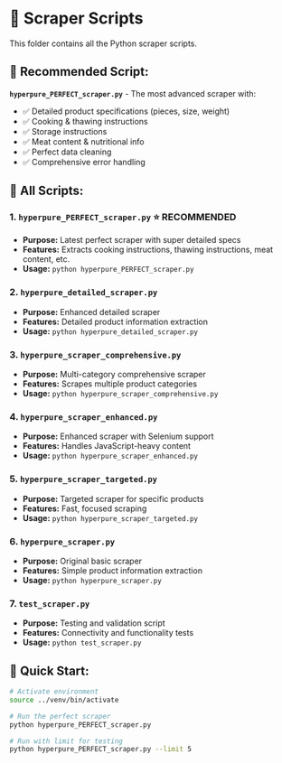 # 🐍 Scraper Scripts

This folder contains all the Python scraper scripts.

## 🎯 Recommended Script:
**`hyperpure_PERFECT_scraper.py`** - The most advanced scraper with:
- ✅ Detailed product specifications (pieces, size, weight)
- ✅ Cooking & thawing instructions
- ✅ Storage instructions
- ✅ Meat content & nutritional info
- ✅ Perfect data cleaning
- ✅ Comprehensive error handling

## 📜 All Scripts:

### 1. `hyperpure_PERFECT_scraper.py` ⭐ RECOMMENDED
- **Purpose:** Latest perfect scraper with super detailed specs
- **Features:** Extracts cooking instructions, thawing instructions, meat content, etc.
- **Usage:** `python hyperpure_PERFECT_scraper.py`

### 2. `hyperpure_detailed_scraper.py`
- **Purpose:** Enhanced detailed scraper
- **Features:** Detailed product information extraction
- **Usage:** `python hyperpure_detailed_scraper.py`

### 3. `hyperpure_scraper_comprehensive.py`
- **Purpose:** Multi-category comprehensive scraper
- **Features:** Scrapes multiple product categories
- **Usage:** `python hyperpure_scraper_comprehensive.py`

### 4. `hyperpure_scraper_enhanced.py`
- **Purpose:** Enhanced scraper with Selenium support
- **Features:** Handles JavaScript-heavy content
- **Usage:** `python hyperpure_scraper_enhanced.py`

### 5. `hyperpure_scraper_targeted.py`
- **Purpose:** Targeted scraper for specific products
- **Features:** Fast, focused scraping
- **Usage:** `python hyperpure_scraper_targeted.py`

### 6. `hyperpure_scraper.py`
- **Purpose:** Original basic scraper
- **Features:** Simple product information extraction
- **Usage:** `python hyperpure_scraper.py`

### 7. `test_scraper.py`
- **Purpose:** Testing and validation script
- **Features:** Connectivity and functionality tests
- **Usage:** `python test_scraper.py`

## 🚀 Quick Start:
```bash
# Activate environment
source ../venv/bin/activate

# Run the perfect scraper
python hyperpure_PERFECT_scraper.py

# Run with limit for testing
python hyperpure_PERFECT_scraper.py --limit 5
```
